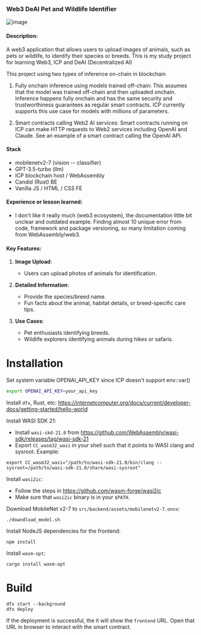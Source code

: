 ### **Web3 DeAI Pet and Wildlife Identifier**

![image](https://github.com/user-attachments/assets/776dbebb-4ee0-4761-91cb-c83627bca778)

#### **Description**:  
A web3 application that allows users to upload images of animals, such as pets or wildlife, to identify their species or breeds. This is my study project for learning Web3, ICP and DeAI (Decentralized AI)

This project using two types of inference on-chain in blockchain 

1. Fully onchain inference using models trained off-chain: This assumes that the model was trained off-chain and then uploaded onchain. Inference happens fully onchain and has the same security and trustworthiness guarantees as regular smart contracts. ICP currently supports this use case for models with millions of parameters.

2. Smart contracts calling Web2 AI services: Smart contracts running on ICP can make HTTP requests to Web2 services including OpenAI and Claude. See an example of a smart contract calling the OpenAI API.

#### Stack
- mobilenetv2-7 (vision -- classifier)
- GPT-3.5-turbo (llm)
- ICP blockchain host / WebAssembly
- Candid (Rust) BE
- Vanilla JS / HTML / CSS FE

#### Experience or lesson learned:
- I don't like it really much (web3 ecosystem), the documentation little bit unclear and outdated example. Finding almost 10 unique error from code, framework and package versioning, so many limitation coming from WebAssembly/web3.

#### **Key Features**:  
1. **Image Upload**:
   - Users can upload photos of animals for identification.
   
2. **Detailed Information**:
   - Provide the species/breed name.
   - Fun facts about the animal, habitat details, or breed-specific care tips.  

3. **Use Cases**:
   - Pet enthusiasts identifying breeds.
   - Wildlife explorers identifying animals during hikes or safaris.  

# Installation

Set system variable OPENAI_API_KEY since ICP doesn't support env::var()

```bash
export OPENAI_API_KEY=your_api_key
```

Install `dfx`, Rust, etc: https://internetcomputer.org/docs/current/developer-docs/getting-started/hello-world

Install WASI SDK 21:

- Install `wasi-skd-21.0` from https://github.com/WebAssembly/wasi-sdk/releases/tag/wasi-sdk-21
- Export `CC_wasm32_wasi` in your shell such that it points to WASI clang and sysroot. Example:

```
export CC_wasm32_wasi="/path/to/wasi-sdk-21.0/bin/clang --sysroot=/path/to/wasi-sdk-21.0/share/wasi-sysroot"
``` 

Install `wasi2ic`:
- Follow the steps in https://github.com/wasm-forge/wasi2ic
- Make sure that `wasi2ic` binary is in your `$PATH`.

Download MobileNet v2-7 to `src/backend/assets/mobilenetv2-7.onnx`:

```
./downdload_model.sh
```

Install NodeJS dependencies for the frontend:

```
npm install
```

Install `wasm-opt`:

```
cargo install wasm-opt
```

# Build

```
dfx start --background
dfx deploy
```

If the deployment is successful, the it will show the `frontend` URL.
Open that URL in browser to interact with the smart contract.
